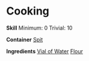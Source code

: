 <!-- TITLE: Hardtack -->
<!-- SUBTITLE: A quick summary of Hardtack -->
# Cooking
**Skill**
Minimum: 0
Trivial: 10

**Container**
[Spit](spit)

**Ingredients**
[Vial of Water](vial-of-water)
[Flour](flour)